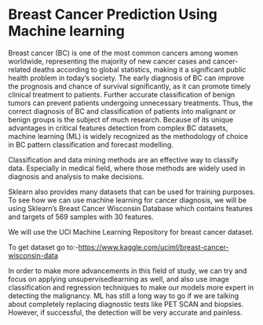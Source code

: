 # Breast Cancer Prediction Using Machine learning
Breast cancer (BC) is one of the most common cancers among women worldwide, representing the majority of new cancer cases and cancer-related deaths according to global statistics, making it a significant public health problem in today’s society.
The early diagnosis of BC can improve the prognosis and chance of survival significantly, as it can promote timely clinical treatment to patients. Further accurate classification of benign tumors can prevent patients undergoing unnecessary treatments. Thus, the correct diagnosis of BC and classification of patients into malignant or benign groups is the subject of much research. Because of its unique advantages in critical features detection from complex BC datasets, machine learning (ML) is widely recognized as the methodology of choice in BC pattern classification and forecast modelling.

Classification and data mining methods are an effective way to classify data. Especially in medical field, where those methods are widely used in diagnosis and analysis to make decisions.

Sklearn also provides many datasets that can be used for training purposes. To see how we can use machine learning for cancer diagnosis, we will be using Sklearn’s Breast Cancer Wisconsin Database which contains features and targets of 569 samples with 30 features.

We will use the UCI Machine Learning Repository for breast cancer dataset.

To get dataset go to:-https://www.kaggle.com/uciml/breast-cancer-wisconsin-data

In order to make more advancements in this field of study, we can try and focus on applying unsupervisedlearning as well, and also use image classification and regression techniques to make our models more expert in detecting the malignancy. ML has still a long way to go if we are talking about completely replacing diagnostic tests like PET SCAN and biopsies. However, if successful, the detection will be very accurate and painless.
